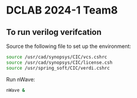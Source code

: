 # DCLAB 2024-1 Team8  

## To run verilog verifcation

Source the following file to set up the environment:
```bash
source /usr/cad/synopsys/CIC/vcs.cshrc
source /usr/cad/synopsys/CIC/license.csh
source /usr/spring_soft/CIC/verdi.cshrc
```

Run nWave:
```bash
nWave &
```